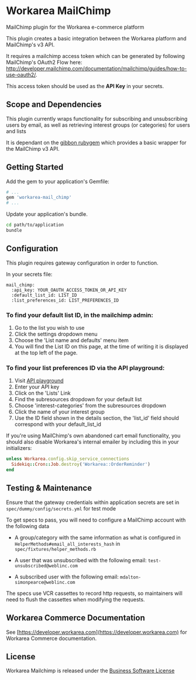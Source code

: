 Workarea MailChimp
================================================================================

MailChimp plugin for the Workarea e-commerce platform

This plugin creates a basic integration between the Workarea platform and
MailChimp's v3 API.

It requires a mailchimp access token which can be generated by following
MailChimp's OAuth2 Flow here:
<http://developer.mailchimp.com/documentation/mailchimp/guides/how-to-use-oauth2/>.

This access token should be used as the **API Key** in your secrets.

Scope and Dependencies
--------------------------------------------------------------------------------

This plugin currently wraps functionality for subscribing and unsubscribing users by email, as well as retrieving interest groups (or categories) for users and lists

It is dependant on the [gibbon rubygem](https://github.com/amro/gibbon) which provides a basic wrapper for the MailChimp v3 API.

Getting Started
--------------------------------------------------------------------------------

Add the gem to your application's Gemfile:

```ruby
# ...
gem 'workarea-mail_chimp'
# ...
```

Update your application's bundle.

```bash
cd path/to/application
bundle
```

Configuration
--------------------------------------------------------------------------------

This plugin requires gateway configuration in order to function.

In your secrets file:

    mail_chimp:
      :api_key: YOUR_OAUTH_ACCESS_TOKEN_OR_API_KEY
      :default_list_id: LIST_ID
      :list_preferences_id: LIST_PREFERENCES_ID

### To find your default list ID, in the mailchimp admin:

1. Go to the list you wish to use
2. Click the settings dropdown menu
3. Choose the 'List name and defaults' menu item
4. You will find the List ID on this page, at the time of writing it is displayed
    at the top left of the page.

### To find your list preferences ID via the API playground:

1. Visit [API playground](https://us16.api.mailchimp.com/playground/)
2. Enter your API key
3. Click on the 'Lists' Link
4. Find the subresources dropdown for your default list
5. Choose 'interest-categories' from the subresources dropdown
6. Click the name of your interest group
7. Use the ID field shown in the details section, the 'list_id' field should
    correspond with your default_list_id

If you're using MailChimp's own abandoned cart email functionality, you
should also disable Workarea's internal emailer by including this in
your initializers:

```ruby
unless Workarea.config.skip_service_connections
  Sidekiq::Cron::Job.destroy('Workarea::OrderReminder')
end
```

Testing & Maintenance
--------------------------------------------------------------------------------

Ensure that the gateway credentials within application secrets are set in
`spec/dummy/config/secrets.yml` for test mode

To get specs to pass, you will need to configure a MailChimp account with the
following data

* A group/category with the same information as what is configured in
    `HelperMethods#email_all_interests_hash` in `spec/fixtures/helper_methods.rb`

* A user that was unsubscribed with the following email: `test-unsubscribed@weblinc.com`

* A subscribed user with the following email: `mdalton-simonpearce@weblinc.com`

The specs use VCR cassettes to record http requests, so maintainers will need to flush the cassettes when modifying the requests.

Workarea Commerce Documentation
--------------------------------------------------------------------------------

See [https://developer.workarea.com](https://developer.workarea.com) for Workarea Commerce documentation.

License
--------------------------------------------------------------------------------

Workarea Mailchimp is released under the [Business Software License](LICENSE)
